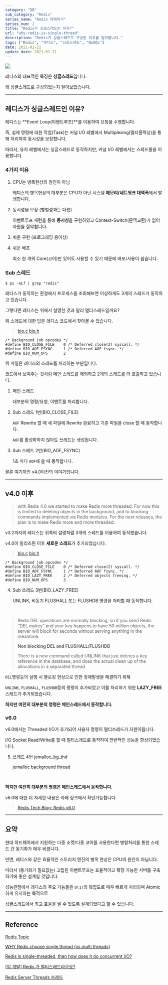 ```yaml
---
category: "DB"
sub_category: "Redis"
series_name: "Redis 파헤치기"
series_num: 2
title: "Redis가 싱글스레드인 이유?"
url: "why-redis-is-single-thread"
description: "Redis가 싱글스레드로 구성된 이유를 알아봅니다."
tags: ["Redis", "레디스", "싱글스레드", "NoSQL"]
date: 2021-01-21
update_date: 2021-01-21
---
```


![](https://www.notion.so/image/https%3A%2F%2Fs3-us-west-2.amazonaws.com%2Fsecure.notion-static.com%2F92ea1c01-48c8-41e5-80e6-082ea9eed282%2F1200px-Redis_Logo.svg.png?table=block&id=0ac5fa14-b0a1-436d-979e-644cfcaeaaa2&userId=038a9d8a-4e75-4deb-a374-ed6ff93980c6&cache=v2)

레디스의 대표적인 특징은 **싱글스레드**입니다.

왜 싱글스레드로 구성되었는지 알아보았습니다.

***

## 레디스가 싱글스레드인 이유?

레디스는 **Event Loop(이벤트루프)**를 이용하여 요청을 수행합니다. 

즉, 실제 명령에 대한 작업(Task)는 커널 I/O 레벨에서 Multiplexing(멀티플렉싱)을 통해 처리하여 동시성을 보장합니다.

따라서, 유저 레벨에서는 싱글스레드로 동작하지만, 커널 I/O 레벨에서는 스레드풀을 이용합니다.

### 4가지 이유

1. CPU는 병목현상의 원인이 아님

   레디스의 병목현상의 대부분은 CPU가 아닌 시스템 **메모리/네트워크 대역폭**에서 발생합니다.

2. 동시성을 보장 (병렬성과는 다름)

   이벤트루프 패턴을 통해 **동시성**을 구현하였고 Context-Switch(문맥교환)가 없어 자원을 절약합니다.

3. 쉬운 구현 (프로그래밍 용이성)

4. 쉬운 배포

   최소 한 개의 Core(코어)만 있어도 사용할 수 있기 때문에 배포/사용이 쉽습니다.

### Sub 스레드

```shell
$ ps -eLf | grep "redis"
```

레디스가 동작하는 환경에서 프로세스를 조회해보면 이상하게도 3개의 스레드가 동작하고 있습니다.

그렇다면 레디스는 위에서 설명한 것과 달리 멀티스레드일까요?

위 스레드에 대한 답은 레디스 코드에서 찾아볼 수 있습니다.

> [bio.c](https://github.com/redis/redis/blob/unstable/src/bio.c)
> [bio.h](https://github.com/redis/redis/blob/unstable/src/bio.h)

```
/* Background job opcodes */
#define BIO_CLOSE_FILE    0 /* Deferred close(2) syscall. */
#define BIO_AOF_FSYNC     1 /* Deferred AOF fsync. */
#define BIO_NUM_OPS       2
```

위 파일은 레디스의 스레드를 처리하는 부분입니다.

코드에서 보여주는 것처럼 메인 스레드를 제외하고 2개의 스레드를 더 호출하고 있습니다.

1. 메인 스레드

   대부분의 명령/요청, 이벤트를 처리합니다.

2. Sub 스레드 1번(BIO_CLOSE_FILE)
   
   `AOF` Rewrite 할 때 새 파일에 Rewrite 완료하고 기존 파일을 close 할 때 동작합니다. 
   
   `AOF`를 활성화하지 않아도 쓰레드는 생성됩니다.
   
3. Sub 스레드 2번(BIO_AOF_FSYNC)
   
   1초 마다 `AOF`에 쓸 때 동작합니다.

물론 여기까진 v4.0이전의 이야기입니다.

***

## v4.0 이후

> with Redis 4.0 we started to make Redis more threaded. For now this is limited to deleting objects in the background, and to blocking commands implemented via Redis modules. For the next releases, the plan is to make Redis more and more threaded.

v3.2까지의 레디스는 위쪽의 설명처럼 3개의 스레드를 이용하여 동작했습니다.

v4.0이 릴리즈된 이후 **새로운 스레드**가 추가되었습니다.

> [bio.c](https://github.com/redis/redis/blob/unstable/src/bio.c)
> [bio.h](https://github.com/redis/redis/blob/unstable/src/bio.h)

```
/* Background job opcodes */
#define BIO_CLOSE_FILE    0 /* Deferred close(2) syscall. */
#define BIO_AOF_FSYNC     1 /* Deferred AOF fsync. */
#define BIO_LAZY_FREE     2 /* Deferred objects freeing. */
#define BIO_NUM_OPS       3
```

4. Sub 쓰레드 3번(BIO_LAZY_FREE)
   
   UNLINK, 비동기 FLUSHALL 또는 FLUSHDB 명령을 처리할 때 동작합니다.

<br>

> Redis DEL operations are normally blocking, so if you send Redis “DEL mykey” and your key happens to have 50 million objects, the server will block for seconds without serving anything in the meantime.
>
> **Non blocking DEL and FLUSHALL/FLUSHDB**
>
> There is a new command called UNLINK that just deletes a key reference in the database, and does the actual clean up of the allocations in a separated thread

`DEL`명령등의 실행 시 블로킹 현상으로 인한 장애발생을 해결하기 위해 

`UNLINK`, `FLUSHALL`, `FLUSHDB`등의 명령이 추가되었고 이를 처리하기 위한 **LAZY_FREE**스레드가 추가되었습니다.

**하지만 여전히 대부분의 명령은 메인스레드에서 동작합니다.**

### v6.0

v6.0에서는 Threaded I/O가 추가되어 사용자 명령이 멀티쓰레드가 지원이됩니다.

I/O Socket Read/Write를 할 때 멀티스레드로 동작하여 전반적인 성능을 향상되었습니다.

5. 쓰레드 4번 jemalloc_bg_thd
   
   jemalloc background thread

<br>

**하지만 여전히 대부분의 명령은 메인스레드에서 동작합니다.**

v6.0에 대한 더 자세한 내용은 아래 링크에서 확인가능합니다.

> [Redis Tech Blog: Redis v6.0](https://redislabs.com/blog/diving-into-redis-6/)

***

## 요약

현대 하드웨어에서 지원하는 다중 소켓/다중 코어를 사용한다면 병렬처리를 통한 스레드 간 동기화가 매우 비쌉니다.

반면, 레디스와 같은 효율적인 스토리지 엔진의 병목 현상은 CPU의 원인이 아닙니다.

따라서 (동기화가 필요없는) 고립된 이벤트루프는 효율적이고 확장 가능한 서버를 구축하기에 좋은 설계일 것입니다.

성능관점에서 레디스의 주요 기능들은 `O(1)`의 복잡도로 매우 빠르게 처리되며 Atomic 하게 유지하는 목적으로

싱글스레드에서 최고 효율을 낼 수 있도록 설계되었다고 할 수 있습니다.

***

## Reference

<span class="reference">

[Redis Topic](https://redis.io/topics/faq#redis-is-single-threaded-how-can-i-exploit-multiple-cpu--cores)

[WHY Redis choose single thread (vs multi threads)](https://medium.com/@jychen7/sharing-redis-single-thread-vs-multi-threads-5870bd44d153)

[Redis is single-threaded, then how does it do concurrent I/O?](https://stackoverflow.com/questions/10489298/redis-is-single-threaded-then-how-does-it-do-concurrent-i-o/10495458#10495458)

[[입 개발] Redis 가 멀티스레드라구요?](https://charsyam.wordpress.com/2014/03/07/redis-%EA%B0%80-%EB%A9%80%ED%8B%B0%EC%8A%A4%EB%A0%88%EB%93%9C%EB%9D%BC%EA%B5%AC%EC%9A%94/)

[Redis Server Threads 쓰레드](http://redisgate.kr/redis/configuration/redis_thread.php)

</span>
